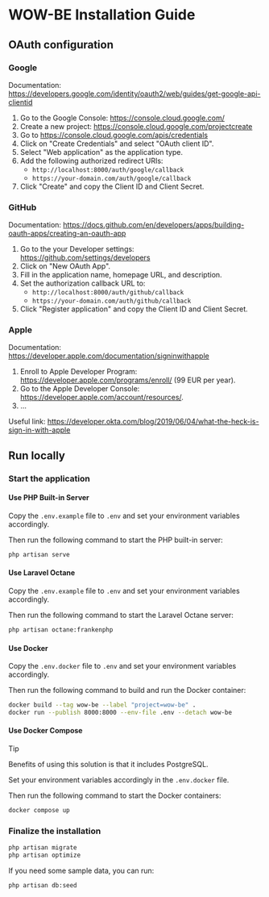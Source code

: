# WOW-BE Installation Guide

## OAuth configuration

### Google

Documentation: <https://developers.google.com/identity/oauth2/web/guides/get-google-api-clientid>

1. Go to the Google Console: <https://console.cloud.google.com/>
1. Create a new project: <https://console.cloud.google.com/projectcreate>
1. Go to <https://console.cloud.google.com/apis/credentials>
1. Click on "Create Credentials" and select "OAuth client ID".
1. Select "Web application" as the application type.
1. Add the following authorized redirect URIs:
   - `http://localhost:8000/auth/google/callback`
   - `https://your-domain.com/auth/google/callback`
1. Click "Create" and copy the Client ID and Client Secret.

### GitHub

Documentation: <https://docs.github.com/en/developers/apps/building-oauth-apps/creating-an-oauth-app>

1. Go to the your Developer settings: <https://github.com/settings/developers>
1. Click on "New OAuth App".
1. Fill in the application name, homepage URL, and description.
1. Set the authorization callback URL to:
   - `http://localhost:8000/auth/github/callback`
   - `https://your-domain.com/auth/github/callback`
1. Click "Register application" and copy the Client ID and Client Secret.

### Apple

Documentation: <https://developer.apple.com/documentation/signinwithapple>

1. Enroll to Apple Developer Program: <https://developer.apple.com/programs/enroll/> (99 EUR per year).
1. Go to the Apple Developer Console: <https://developer.apple.com/account/resources/>.
1. ...

Useful link: <https://developer.okta.com/blog/2019/06/04/what-the-heck-is-sign-in-with-apple>


## Run locally

### Start the application

#### Use PHP Built-in Server

Copy the `.env.example` file to `.env` and set your environment variables accordingly.

Then run the following command to start the PHP built-in server:

```bash
php artisan serve
```

#### Use Laravel Octane

Copy the `.env.example` file to `.env` and set your environment variables accordingly.

Then run the following command to start the Laravel Octane server:

```bash
php artisan octane:frankenphp
```

#### Use Docker

Copy the `.env.docker` file to `.env` and set your environment variables accordingly.

Then run the following command to build and run the Docker container:

```bash
docker build --tag wow-be --label "project=wow-be" .
docker run --publish 8000:8000 --env-file .env --detach wow-be
```

#### Use Docker Compose

> [!TIP]  
> Benefits of using this solution is that it includes PostgreSQL.

Set your environment variables accordingly in the `.env.docker` file.

Then run the following command to start the Docker containers:

```bash
docker compose up
```

### Finalize the installation

```bash
php artisan migrate
php artisan optimize
```

If you need some sample data, you can run:

```bash
php artisan db:seed
```
